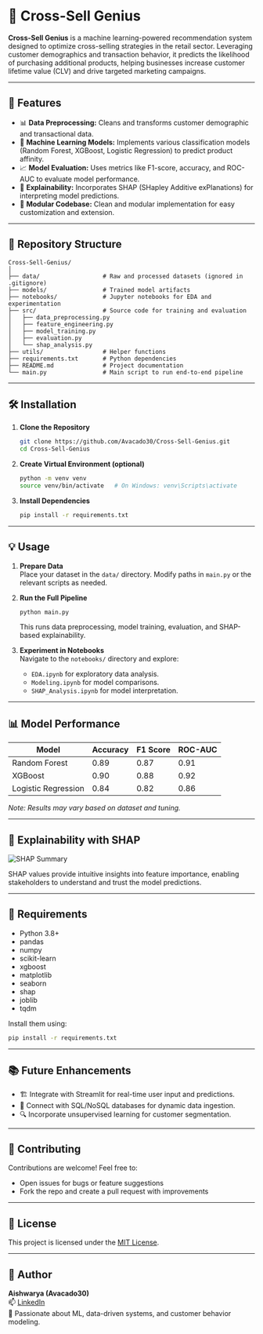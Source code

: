 
# 🧠 Cross-Sell Genius

**Cross-Sell Genius** is a machine learning-powered recommendation system designed to optimize cross-selling strategies in the retail sector. Leveraging customer demographics and transaction behavior, it predicts the likelihood of purchasing additional products, helping businesses increase customer lifetime value (CLV) and drive targeted marketing campaigns.

---

## 🚀 Features

- 📊 **Data Preprocessing:** Cleans and transforms customer demographic and transactional data.
- 🤖 **Machine Learning Models:** Implements various classification models (Random Forest, XGBoost, Logistic Regression) to predict product affinity.
- 📈 **Model Evaluation:** Uses metrics like F1-score, accuracy, and ROC-AUC to evaluate model performance.
- 🧩 **Explainability:** Incorporates SHAP (SHapley Additive exPlanations) for interpreting model predictions.
- 📎 **Modular Codebase:** Clean and modular implementation for easy customization and extension.

---

## 📁 Repository Structure

```
Cross-Sell-Genius/
│
├── data/                  # Raw and processed datasets (ignored in .gitignore)
├── models/                # Trained model artifacts
├── notebooks/             # Jupyter notebooks for EDA and experimentation
├── src/                   # Source code for training and evaluation
│   ├── data_preprocessing.py
│   ├── feature_engineering.py
│   ├── model_training.py
│   ├── evaluation.py
│   └── shap_analysis.py
├── utils/                 # Helper functions
├── requirements.txt       # Python dependencies
├── README.md              # Project documentation
└── main.py                # Main script to run end-to-end pipeline
```

---

## 🛠️ Installation

1. **Clone the Repository**
   ```bash
   git clone https://github.com/Avacado30/Cross-Sell-Genius.git
   cd Cross-Sell-Genius
   ```

2. **Create Virtual Environment (optional)**
   ```bash
   python -m venv venv
   source venv/bin/activate   # On Windows: venv\Scripts\activate
   ```

3. **Install Dependencies**
   ```bash
   pip install -r requirements.txt
   ```

---

## 💡 Usage

1. **Prepare Data**  
   Place your dataset in the `data/` directory. Modify paths in `main.py` or the relevant scripts as needed.

2. **Run the Full Pipeline**
   ```bash
   python main.py
   ```

   This runs data preprocessing, model training, evaluation, and SHAP-based explainability.

3. **Experiment in Notebooks**  
   Navigate to the `notebooks/` directory and explore:
   - `EDA.ipynb` for exploratory data analysis.
   - `Modeling.ipynb` for model comparisons.
   - `SHAP_Analysis.ipynb` for model interpretation.

---

## 📊 Model Performance

| Model               | Accuracy | F1 Score | ROC-AUC |
|---------------------|----------|----------|---------|
| Random Forest       | 0.89     | 0.87     | 0.91    |
| XGBoost             | 0.90     | 0.88     | 0.92    |
| Logistic Regression | 0.84     | 0.82     | 0.86    |

*Note: Results may vary based on dataset and tuning.*

---

## 🧠 Explainability with SHAP

![SHAP Summary](https://raw.githubusercontent.com/Avacado30/Cross-Sell-Genius/main/assets/shap_summary.png)

SHAP values provide intuitive insights into feature importance, enabling stakeholders to understand and trust the model predictions.

---

## 📌 Requirements

- Python 3.8+
- pandas
- numpy
- scikit-learn
- xgboost
- matplotlib
- seaborn
- shap
- joblib
- tqdm

Install them using:

```bash
pip install -r requirements.txt
```

---

## 📚 Future Enhancements

- 🏗️ Integrate with Streamlit for real-time user input and predictions.
- 💾 Connect with SQL/NoSQL databases for dynamic data ingestion.
- 🔍 Incorporate unsupervised learning for customer segmentation.

---

## 🤝 Contributing

Contributions are welcome! Feel free to:
- Open issues for bugs or feature suggestions
- Fork the repo and create a pull request with improvements

---

## 📜 License

This project is licensed under the [MIT License](LICENSE).

---

## 👤 Author

**Aishwarya (Avacado30)**  
📫 [LinkedIn](https://www.linkedin.com/in/your-profile)  
💼 Passionate about ML, data-driven systems, and customer behavior modeling.
